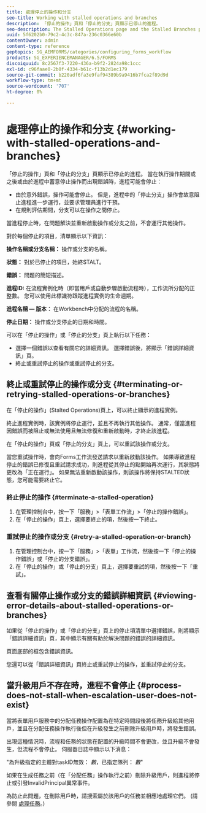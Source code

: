 ```yaml
---
title: 處理停止的操作和分支
seo-title: Working with stalled operations and branches
description: 「停止的操作」頁和「停止的分支」頁顯示已停止的進程。
seo-description: The Stalled Operations page and the Stalled Branches page show the processes that have stalled.
uuid: 5f6202b0-79c2-4c3c-847a-236c0366e60b
contentOwner: admin
content-type: reference
geptopics: SG_AEMFORMS/categories/configuring_forms_workflow
products: SG_EXPERIENCEMANAGER/6.5/FORMS
discoiquuid: 8c2567f3-7220-436a-b9f2-2824a98c1ccc
exl-id: c96faae0-2b0f-4334-b61c-f13b2d1ec179
source-git-commit: b220adf6fa3e9faf94389b9a9416b7fca2f89d9d
workflow-type: tm+mt
source-wordcount: '707'
ht-degree: 0%

---
```


# 處理停止的操作和分支 {#working-with-stalled-operations-and-branches}

「停止的操作」頁和「停止的分支」頁顯示已停止的進程。 當在執行操作期間或之後或由於進程中蓄意停止操作而出現錯誤時，進程可能會停止：

* 由於意外錯誤，操作可能會停止。 但是，進程中的「停止分支」操作會故意阻止進程進一步運行，並要求管理員進行干預。
* 在規則評估期間，分支可以在操作之間停止。

當進程停止時，在問題解決並重新啟動操作或分支之前，不會運行其他操作。

對於每個停止的項目，清單顯示以下資訊：

**操作名稱或分支名稱：** 操作或分支的名稱。

**狀態：** 對於已停止的項目，始終STALT。

**錯誤：** 問題的簡短描述。

**進程ID:** 在流程實例化時（即當用戶或自動步驟啟動流程時），工作流所分配的正整數。 您可以使用此標識符跟蹤進程實例的生命週期。

**進程名稱 — 版本：** 在Workbench中分配的流程的名稱。

**停止日期：** 操作或分支停止的日期和時間。

可以在「停止的操作」或「停止的分支」頁上執行以下任務：

* 選擇一個錯誤以查看有關它的詳細資訊。 選擇錯誤後，將顯示「錯誤詳細資訊」頁。
* 終止或重試停止的操作或重試停止的分支。

## 終止或重試停止的操作或分支 {#terminating-or-retrying-stalled-operations-or-branches}

在「停止的操作」(Stalted Operations)頁上，可以終止顯示的進程實例。

終止進程實例時，該實例將停止運行，並且不再執行其他操作。 通常，僅當進程因錯誤而被阻止或無法使用且無法修復和重新啟動時，才終止該進程。

在「停止的操作」頁或「停止的分支」頁上，可以重試該操作或分支。

當您重試操作時，會向Forms工作流發送請求以重新啟動該操作。 如果導致進程停止的錯誤已修復且重試請求成功，則進程從其停止的點開始再次運行，其狀態將更改為「正在運行」。 如果無法重新啟動該操作，則該操作將保持STALTED狀態，您可能需要終止它。

### 終止停止的操作 {#terminate-a-stalled-operation}

1. 在管理控制台中，按一下「服務」>「表單工作流」>「停止的操作錯誤」。
1. 在「停止的操作」頁上，選擇要終止的項，然後按一下終止。

### 重試停止的操作或分支 {#retry-a-stalled-operation-or-branch}

1. 在管理控制台中，按一下「服務」>「表單」工作流，然後按一下「停止的操作錯誤」或「停止的分支錯誤」。
1. 在「停止的操作」或「停止的分支」頁上，選擇要重試的項，然後按一下「重試」。

## 查看有關停止操作或分支的錯誤詳細資訊 {#viewing-error-details-about-stalled-operations-or-branches}

如果從「停止的操作」或「停止的分支」頁上的停止項清單中選擇錯誤，則將顯示「錯誤詳細資訊」頁，其中顯示有關有助於解決問題的錯誤的詳細資訊。

頁面底部的框包含錯誤資訊。

您還可以從「錯誤詳細資訊」頁終止或重試停止的操作，並重試停止的分支。

## 當升級用戶不存在時，進程不會停止 {#process-does-not-stall-when-escalation-user-does-not-exist}

當將表單用戶服務中的分配任務操作配置為在特定時間段後將任務升級給其他用戶，並且在分配任務操作執行後但在升級發生之前刪除升級用戶時，將發生錯誤。

出現這種情況時，流程和任務的狀態在配置的升級時間不會更改，並且升級不會發生，但流程不會停止。 伺服器日誌中顯示以下消息：

&quot;為升級指定的主體對taskID無效： *數*，已指定隊列： *數*&quot;

如果在生成任務之前（在「分配任務」操作執行之前）刪除升級用戶，則進程將停止或引發InvalidPrincipal異常事件。

為防止此問題，在刪除用戶時，請搜索屬於該用戶的任務並相應地處理它們。 (請參閱 [處理任務](/help/forms/using/admin-help/tasks.md#working-with-tasks)。)
